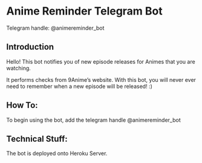 # Anime Reminder Telegram Bot

Telegram handle: @animereminder_bot

## Introduction
Hello! This bot notifies you of new episode releases for Animes that you are watching.

It performs checks from 9Anime’s website. With this bot, you will never ever need to remember when a new episode will be released! :)

## How To:
To begin using the bot, add the telegram handle @animereminder_bot

## Technical Stuff:
The bot is deployed onto Heroku Server.
